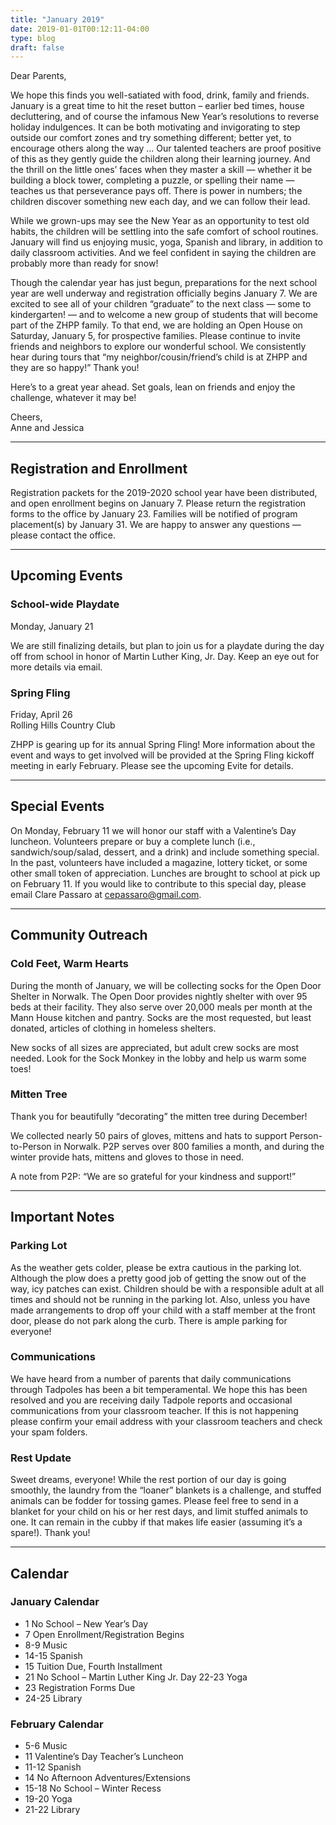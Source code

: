 ```yaml
---
title: "January 2019"
date: 2019-01-01T00:12:11-04:00
type: blog
draft: false
---
```


Dear Parents,

We hope this finds you well-satiated with food, drink, family and friends. January is a great time to hit the reset button – earlier bed times, house decluttering, and of course the infamous New Year’s resolutions to reverse holiday indulgences. It can be both motivating and invigorating to step outside our comfort zones and try something different; better yet, to encourage others along the way … Our talented teachers are proof positive of this as they gently guide the children along their learning journey. And the thrill on the little ones’ faces when they master a skill — whether it be building a block tower, completing a puzzle, or spelling their name — teaches us that perseverance pays off. There is power in numbers; the children discover something new each day, and we can follow their lead.

While we grown-ups may see the New Year as an opportunity to test old habits, the children will be settling into the safe comfort of school routines. January will find us enjoying music, yoga, Spanish and library, in addition to daily classroom activities. And we feel confident in saying the children are probably more than ready for snow!

Though the calendar year has just begun, preparations for the next school year are well underway and registration officially begins January 7. We are excited to see all of your children “graduate” to the next class — some to kindergarten! — and to welcome a new group of students that will become part of the ZHPP family. To that end, we are holding an Open House on Saturday, January 5, for prospective families. Please continue to invite friends and neighbors to explore our wonderful school. We consistently hear during tours that “my neighbor/cousin/friend’s child is at ZHPP and they are so happy!” Thank you!

Here’s to a great year ahead. Set goals, lean on friends and enjoy the challenge, whatever it may be!

Cheers,  
Anne and Jessica

---

## Registration and Enrollment

Registration packets for the 2019-2020 school year have been distributed, and open enrollment begins on January 7. Please return the registration forms to the office by January 23. Families will be notified of program placement(s) by January 31. We are happy to answer any questions — please contact the office.

---

## Upcoming Events

### School-wide Playdate

Monday, January 21

We are still finalizing details, but plan to join us for a playdate during the day off from school in honor of Martin Luther King, Jr. Day. Keep an eye out for more details via email.

### Spring Fling

Friday, April 26  
Rolling Hills Country Club

ZHPP is gearing up for its annual Spring Fling! More information about the event and ways to get involved will be provided at the Spring Fling kickoff meeting in early February. Please see the upcoming Evite for details.

---

## Special Events

On Monday, February 11 we will honor our staff with a Valentine’s Day luncheon. Volunteers prepare or buy a complete lunch (i.e., sandwich/soup/salad, dessert, and a drink) and include something special. In the past, volunteers have included a magazine, lottery ticket, or some other small token of appreciation.
Lunches are brought to school at pick up on February 11. If you would like to contribute to this special day, please email Clare Passaro at cepassaro@gmail.com.

---

## Community Outreach

### Cold Feet, Warm Hearts

During the month of January, we will be collecting socks for the Open Door Shelter in Norwalk. The Open Door provides nightly shelter with over 95 beds at their facility. They also serve over 20,000 meals per month at the Mann House kitchen and pantry. Socks are the most requested, but least donated, articles of clothing in homeless shelters.

New socks of all sizes are appreciated, but adult crew socks are most needed. Look for the Sock Monkey in the lobby and help us warm some toes!

### Mitten Tree

Thank you for beautifully “decorating” the mitten tree during December!

We collected nearly 50 pairs of gloves, mittens and hats to support Person-to-Person in Norwalk. P2P serves over 800 families a month, and during the winter provide hats, mittens and gloves to those in need.

A note from P2P: “We are so grateful for your kindness and support!”

---

## Important Notes

### Parking Lot

As the weather gets colder, please be extra cautious in the parking lot. Although the plow does a pretty good job of getting the snow out of the way, icy patches can exist. Children should be with a responsible adult at all times and should not be running in the parking lot. Also, unless you have made arrangements to drop off your child with a staff member at the front door, please do not park along the curb. There is ample parking for everyone!

### Communications

We have heard from a number of parents that daily communications through Tadpoles has been a bit temperamental. We hope this has been resolved and you are receiving daily Tadpole reports and occasional communications from your classroom teacher. If this is not happening please confirm your email address with your classroom teachers and check your spam folders.

### Rest Update

Sweet dreams, everyone! While the rest portion of our day is going smoothly, the laundry from the “loaner” blankets is a challenge, and stuffed animals can be fodder for tossing games. Please feel free to send in a blanket for your child on his or her rest days, and limit stuffed animals to one. It can remain in the cubby if that makes life easier (assuming it’s a spare!). Thank you!

---

## Calendar

### January Calendar

* 1 No School – New Year’s Day
* 7 Open Enrollment/Registration Begins
* 8-9 Music
* 14-15 Spanish
* 15 Tuition Due, Fourth Installment
* 21 No School – Martin Luther King Jr. Day 22-23 Yoga
* 23 Registration Forms Due
* 24-25 Library

### February Calendar

* 5-6 Music
* 11 Valentine’s Day Teacher’s Luncheon
* 11-12 Spanish
* 14 No Afternoon Adventures/Extensions
* 15-18 No School – Winter Recess
* 19-20 Yoga
* 21-22 Library
